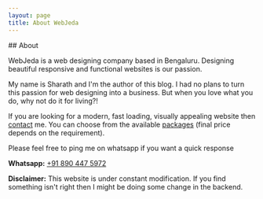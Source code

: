 ```yaml
---
layout: page
title: About WebJeda
---
```


<div itemprop="about">
## About


WebJeda is a web designing company based in Bengaluru. Designing beautiful responsive and functional websites is our passion. 

My name is Sharath and I'm the author of this blog. I had no plans to turn this passion for web designing into a business. But when you love what you do, why not do it for living?!

If you are looking for a modern, fast loading, visually appealing website then [contact](https://price.webjeda.com/#contact) me. You can choose from the available [packages](https://price.webjeda.com/) (final price depends on the requirement).

Please feel free to ping me on whatsapp if you want a quick response

**Whatsapp:** <a href="tel:+91 890 447 5972">+91 890 447 5972</a>


**Disclaimer:** This website is under constant modification. If you find something isn't right then I might be doing some change in the backend.


</div>